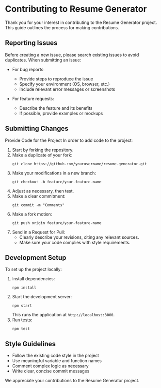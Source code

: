 # Contributing to Resume Generator

Thank you for your interest in contributing to the Resume Generator project. This guide outlines the process for making contributions.

## Reporting Issues

Before creating a new issue, please search existing issues to avoid duplicates. When submitting an issue:

- For bug reports:
  - Provide steps to reproduce the issue
  - Specify your environment (OS, browser, etc.)
  - Include relevant error messages or screenshots

- For feature requests:
  - Describe the feature and its benefits
  - If possible, provide examples or mockups

## Submitting Changes

Provide Code for the Project In order to add code to the project:

1. Start by forking the repository.
2. Make a duplicate of your fork:
   ```
   git clone https://github.com/yourusername/resume-generator.git
   ```
3. Make your modifications in a new branch:
   ```
   git checkout -b feature/your-feature-name
   ```
4. Adjust as necessary, then test.
5. Make a clear commitment:
   ```
   git commit -m "Comments"
   ```
6. Make a fork motion:
   ```
   git push origin feature/your-feature-name
   ```
7. Send in a Request for Pull:
	- Clearly describe your revisions, citing any relevant sources.
	- Make sure your code complies with style requirements.

## Development Setup

To set up the project locally:

1. Install dependencies:
   ```
   npm install
   ```
2. Start the development server:
   ```
   npm start
   ```
   This runs the application at `http://localhost:3000`.
3. Run tests:
   ```
   npm test
   ```

## Style Guidelines

- Follow the existing code style in the project
- Use meaningful variable and function names
- Comment complex logic as necessary
- Write clear, concise commit messages

We appreciate your contributions to the Resume Generator project.